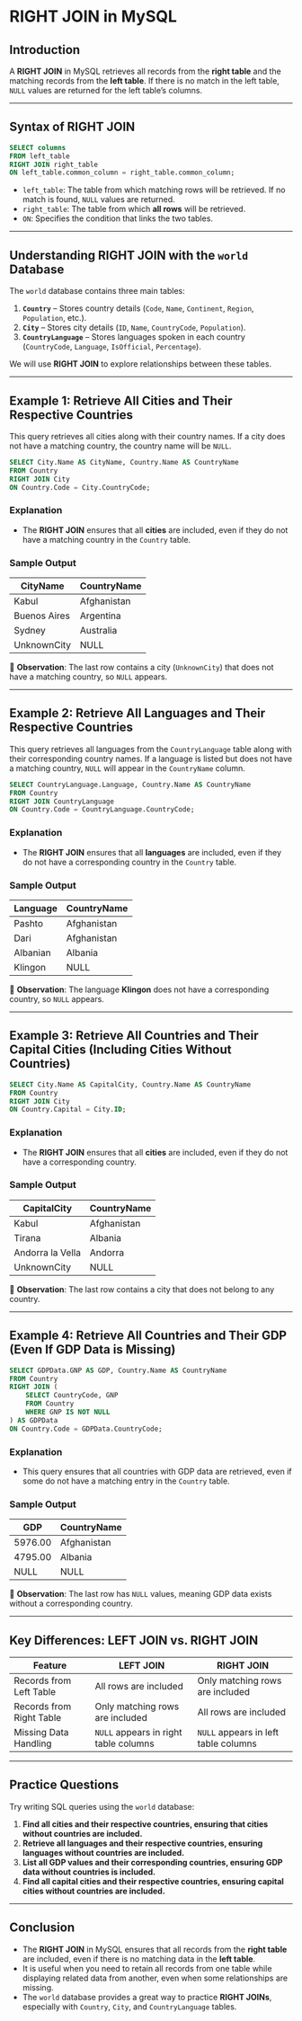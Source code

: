 # **RIGHT JOIN in MySQL**  

## **Introduction**  
A **RIGHT JOIN** in MySQL retrieves all records from the **right table** and the matching records from the **left table**. If there is no match in the left table, `NULL` values are returned for the left table’s columns.

---

## **Syntax of RIGHT JOIN**  
```sql
SELECT columns
FROM left_table
RIGHT JOIN right_table
ON left_table.common_column = right_table.common_column;
```
- `left_table`: The table from which matching rows will be retrieved. If no match is found, `NULL` values are returned.  
- `right_table`: The table from which **all rows** will be retrieved.  
- `ON`: Specifies the condition that links the two tables.  

---

## **Understanding RIGHT JOIN with the `world` Database**  
The `world` database contains three main tables:  
1. **`Country`** – Stores country details (`Code`, `Name`, `Continent`, `Region`, `Population`, etc.).  
2. **`City`** – Stores city details (`ID`, `Name`, `CountryCode`, `Population`).  
3. **`CountryLanguage`** – Stores languages spoken in each country (`CountryCode`, `Language`, `IsOfficial`, `Percentage`).  

We will use **RIGHT JOIN** to explore relationships between these tables.  

---

## **Example 1: Retrieve All Cities and Their Respective Countries**  
This query retrieves all cities along with their country names. If a city does not have a matching country, the country name will be `NULL`.  

```sql
SELECT City.Name AS CityName, Country.Name AS CountryName
FROM Country
RIGHT JOIN City
ON Country.Code = City.CountryCode;
```

### **Explanation**
- The **RIGHT JOIN** ensures that all **cities** are included, even if they do not have a matching country in the `Country` table.  

### **Sample Output**
| CityName      | CountryName  |
|--------------|-------------|
| Kabul        | Afghanistan |
| Buenos Aires | Argentina   |
| Sydney       | Australia   |
| UnknownCity  | NULL        |

🔹 **Observation**: The last row contains a city (`UnknownCity`) that does not have a matching country, so `NULL` appears.

---

## **Example 2: Retrieve All Languages and Their Respective Countries**  
This query retrieves all languages from the `CountryLanguage` table along with their corresponding country names. If a language is listed but does not have a matching country, `NULL` will appear in the `CountryName` column.  

```sql
SELECT CountryLanguage.Language, Country.Name AS CountryName
FROM Country
RIGHT JOIN CountryLanguage
ON Country.Code = CountryLanguage.CountryCode;
```

### **Explanation**  
- The **RIGHT JOIN** ensures that all **languages** are included, even if they do not have a corresponding country in the `Country` table.  

### **Sample Output**
| Language  | CountryName  |
|-----------|-------------|
| Pashto    | Afghanistan |
| Dari      | Afghanistan |
| Albanian  | Albania     |
| Klingon   | NULL        |

🔹 **Observation**: The language **Klingon** does not have a corresponding country, so `NULL` appears.

---

## **Example 3: Retrieve All Countries and Their Capital Cities (Including Cities Without Countries)**  
```sql
SELECT City.Name AS CapitalCity, Country.Name AS CountryName
FROM Country
RIGHT JOIN City
ON Country.Capital = City.ID;
```

### **Explanation**  
- The **RIGHT JOIN** ensures that all **cities** are included, even if they do not have a corresponding country.  

### **Sample Output**
| CapitalCity         | CountryName  |
|--------------------|-------------|
| Kabul             | Afghanistan |
| Tirana           | Albania     |
| Andorra la Vella | Andorra     |
| UnknownCity      | NULL        |

🔹 **Observation**: The last row contains a city that does not belong to any country.

---

## **Example 4: Retrieve All Countries and Their GDP (Even If GDP Data is Missing)**  
```sql
SELECT GDPData.GNP AS GDP, Country.Name AS CountryName
FROM Country
RIGHT JOIN (
    SELECT CountryCode, GNP
    FROM Country
    WHERE GNP IS NOT NULL
) AS GDPData
ON Country.Code = GDPData.CountryCode;
```

### **Explanation**  
- This query ensures that all countries with GDP data are retrieved, even if some do not have a matching entry in the `Country` table.  

### **Sample Output**
| GDP       | CountryName  |
|-----------|-------------|
| 5976.00   | Afghanistan |
| 4795.00   | Albania     |
| NULL      | NULL        |

🔹 **Observation**: The last row has `NULL` values, meaning GDP data exists without a corresponding country.

---

## **Key Differences: LEFT JOIN vs. RIGHT JOIN**
| Feature         | LEFT JOIN                         | RIGHT JOIN                          |
|----------------|----------------------------------|----------------------------------|
| Records from Left Table | All rows are included | Only matching rows are included |
| Records from Right Table | Only matching rows are included | All rows are included |
| Missing Data Handling | `NULL` appears in right table columns | `NULL` appears in left table columns |

---

## **Practice Questions**  
Try writing SQL queries using the `world` database:  

1. **Find all cities and their respective countries, ensuring that cities without countries are included.**  
2. **Retrieve all languages and their respective countries, ensuring languages without countries are included.**  
3. **List all GDP values and their corresponding countries, ensuring GDP data without countries is included.**  
4. **Find all capital cities and their respective countries, ensuring capital cities without countries are included.**  

---

## **Conclusion**  
- The **RIGHT JOIN** in MySQL ensures that all records from the **right table** are included, even if there is no matching data in the **left table**.  
- It is useful when you need to retain all records from one table while displaying related data from another, even when some relationships are missing.  
- The `world` database provides a great way to practice **RIGHT JOINs**, especially with `Country`, `City`, and `CountryLanguage` tables.  

